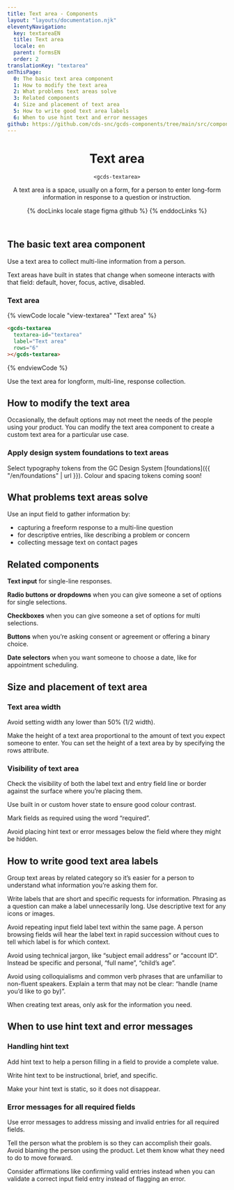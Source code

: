 ```yaml
---
title: Text area - Components
layout: "layouts/documentation.njk"
eleventyNavigation:
  key: textareaEN
  title: Text area
  locale: en
  parent: formsEN
  order: 2
translationKey: "textarea"
onThisPage:
  0: The basic text area component
  1: How to modify the text area
  2: What problems text areas solve
  3: Related components
  4: Size and placement of text area
  5: How to write good text area labels
  6: When to use hint text and error messages
github: https://github.com/cds-snc/gcds-components/tree/main/src/components/gcds-textarea
---
```


<header>

# Text area

`<gcds-textarea>`

A text area is a space, usually on a form, for a person to enter long-form information in response to a question or instruction.

{% docLinks locale stage figma github %}
{% enddocLinks %}

</header>

<section aria-label="The basic text area component">

## The basic text area component

Use a text area to collect multi-line information from a person.

Text areas have built in states that change when someone interacts with that field: default, hover, focus, active, disabled.

### Text area

<div class="comp-show">
  <gcds-textarea
    textarea-id="textarea"
    label="Text area"
    rows="6"
  ></gcds-textarea>
</div>

{% viewCode locale "view-textarea" "Text area" %}
``` html
<gcds-textarea
  textarea-id="textarea"
  label="Text area"
  rows="6"
></gcds-textarea>
```
{% endviewCode %}

Use the text area for longform, multi-line, response collection.

</section>

<section aria-label="How to modify the text area">

## How to modify the text area

Occasionally, the default options may not meet the needs of the people using your product. You can modify the text area component to create a custom text area for a particular use case.

### Apply design system foundations to text areas

Select typography tokens from the GC Design System [foundations]({{ "/en/foundations" | url }}). Colour and spacing tokens coming soon!

</section>

<section aria-label="What problems text areas solve">

## What problems text areas solve

Use an input field to gather information by:

- capturing a freeform response to a multi-line question
- for descriptive entries, like describing a problem or concern
- collecting message text on contact pages

</section>

<section aria-label="Related components">

## Related components

**Text input** for single-line responses.

**Radio buttons or dropdowns** when you can give someone a set of options for single selections.

**Checkboxes** when you can give someone a set of options for multi selections.

**Buttons** when you’re asking consent or agreement or offering a binary choice.

**Date selectors** when you want someone to choose a date, like for appointment scheduling.

</section>

<section aria-label="Size and placement of text area">

## Size and placement of text area

### Text area width

Avoid setting width any lower than 50% (1/2 width).

Make the height of a text area proportional to the amount of text you expect someone to enter. You can set the height of a text area by by specifying the rows attribute.

### Visibility of text area

Check the visibility of both the label text and entry field line or border against the surface where you’re placing them.

Use built in or custom hover state to ensure good colour contrast.

Mark fields as required using the word “required”.

Avoid placing hint text or error messages below the field where they might be hidden.

</section>

<section aria-label="How to write good text area labels">

## How to write good text area labels

Group text areas by related category so it’s easier for a person to understand what information you’re asking them for.

Write labels that are short and specific requests for information. Phrasing as a question can make a label unnecessarily long. Use descriptive text for any icons or images.

Avoid repeating input field label text within the same page. A person browsing fields will hear the label text in rapid succession without cues to tell which label is for which context.

Avoid using technical jargon, like “subject email address” or “account ID”. Instead be specific and personal, “full name”, “child’s age”.

Avoid using colloquialisms and common verb phrases that are unfamiliar to non-fluent speakers. Explain a term that may not be clear: “handle (name you’d like to go by)”.

When creating text areas, only ask for the information you need.

</section>

<section aria-label="When to use hint text and error messages">

## When to use hint text and error messages

### Handling hint text

Add hint text to help a person filling in a field to provide a complete value.

Write hint text to be instructional, brief, and specific.

Make your hint text is static, so it does not disappear.

### Error messages for all required fields

Use error messages to address missing and invalid entries for all required fields.

Tell the person what the problem is so they can accomplish their goals. Avoid blaming the person using the product. Let them know what they need to do to move forward.

Consider affirmations like confirming valid entries instead when you can validate a correct input field entry instead of flagging an error.

</section>
